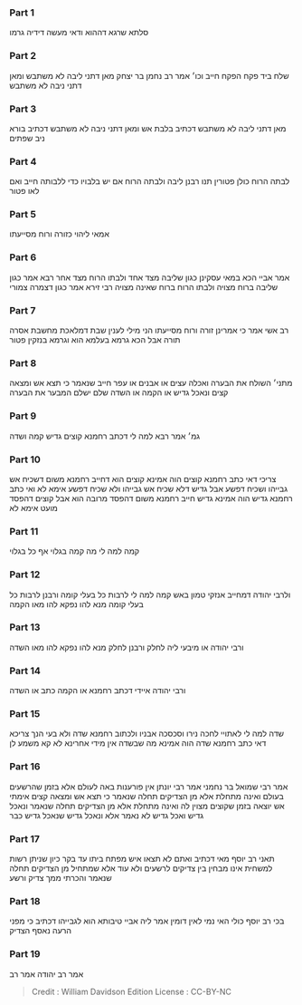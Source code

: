
### Part 1
סלתא שרגא דההוא ודאי מעשה דידיה גרמו

### Part 2
שלח ביד פקח הפקח חייב וכו׳ אמר רב נחמן בר יצחק מאן דתני ליבה לא משתבש ומאן דתני ניבה לא משתבש

### Part 3
מאן דתני ליבה לא משתבש דכתיב בלבת אש ומאן דתני ניבה לא משתבש דכתיב בורא ניב שפתים

### Part 4
לבתה הרוח כולן פטורין תנו רבנן ליבה ולבתה הרוח אם יש בלבויו כדי ללבותה חייב ואם לאו פטור

### Part 5
אמאי ליהוי כזורה ורוח מסייעתו

### Part 6
אמר אביי הכא במאי עסקינן כגון שליבה מצד אחד ולבתו הרוח מצד אחר רבא אמר כגון שליבה ברוח מצויה ולבתו הרוח ברוח שאינה מצויה רבי זירא אמר כגון דצמרה צמורי

### Part 7
רב אשי אמר כי אמרינן זורה ורוח מסייעתו הני מילי לענין שבת דמלאכת מחשבת אסרה תורה אבל הכא גרמא בעלמא הוא וגרמא בנזקין פטור

### Part 8
מתני׳ השולח את הבערה ואכלה עצים או אבנים או עפר חייב שנאמר כי תצא אש ומצאה קצים ונאכל גדיש או הקמה או השדה שלם ישלם המבער את הבערה

### Part 9
גמ׳ אמר רבא למה לי דכתב רחמנא קוצים גדיש קמה ושדה

### Part 10
צריכי דאי כתב רחמנא קוצים הוה אמינא קוצים הוא דחייב רחמנא משום דשכיח אש גבייהו ושכיח דפשע אבל גדיש דלא שכיח אש גבייהו ולא שכיח דפשע אימא לא ואי כתב רחמנא גדיש הוה אמינא גדיש חייב רחמנא משום דהפסד מרובה הוא אבל קוצים דהפסד מועט אימא לא

### Part 11
קמה למה לי מה קמה בגלוי אף כל בגלוי

### Part 12
ולרבי יהודה דמחייב אנזקי טמון באש קמה למה לי לרבות כל בעלי קומה ורבנן לרבות כל בעלי קומה מנא להו נפקא להו מאו הקמה

### Part 13
ורבי יהודה או מיבעי ליה לחלק ורבנן לחלק מנא להו נפקא להו מאו השדה

### Part 14
ורבי יהודה איידי דכתב רחמנא או הקמה כתב או השדה

### Part 15
שדה למה לי לאתויי לחכה נירו וסכסכה אבניו ולכתוב רחמנא שדה ולא בעי הנך צריכא דאי כתב רחמנא שדה הוה אמינא מה שבשדה אין מידי אחרינא לא קא משמע לן

### Part 16
אמר רבי שמואל בר נחמני אמר רבי יונתן אין פורענות באה לעולם אלא בזמן שהרשעים בעולם ואינה מתחלת אלא מן הצדיקים תחלה שנאמר כי תצא אש ומצאה קצים אימתי אש יוצאה בזמן שקוצים מצוין לה ואינה מתחלת אלא מן הצדיקים תחלה שנאמר ונאכל גדיש ואכל גדיש לא נאמר אלא ונאכל גדיש שנאכל גדיש כבר

### Part 17
תאני רב יוסף מאי דכתיב ואתם לא תצאו איש מפתח ביתו עד בקר כיון שניתן רשות למשחית אינו מבחין בין צדיקים לרשעים ולא עוד אלא שמתחיל מן הצדיקים תחלה שנאמר והכרתי ממך צדיק ורשע

### Part 18
בכי רב יוסף כולי האי נמי לאין דומין אמר ליה אביי טיבותא הוא לגבייהו דכתיב כי מפני הרעה נאסף הצדיק

### Part 19
אמר רב יהודה אמר רב

>Credit : William Davidson Edition
>License : CC-BY-NC